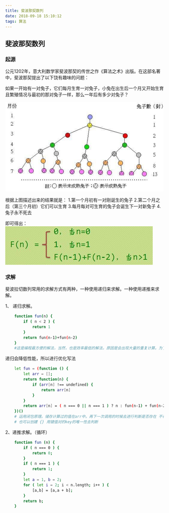 ```yaml
---
title: 斐波那契数列
date: 2018-09-18 15:10:12
tags: 算法
---
```

## 斐波那契数列

### 起源

公元1202年，意大利数学家斐波那契的传世之作《算法之术》出版。在这部名著中，斐波那契提出了以下饶有趣味的问题：

如果一开始有一对兔子，它们每月生育一对兔子，小兔在出生后一个月又开始生育且繁殖情况与最初的那对兔子一样，那么一年后有多少对兔子？

![🐇图](斐波那契数列/22769e1d6d4816eea15e0423271ba059hd.jpg)

根据上图描述出来的结果就是：
1.第一个月初有一对刚诞生的兔子
2.第二个月之后（第三个月初）它们可以生育
3.每月每对可生育的兔子会诞生下一对新兔子
4.兔子永不死去

即可得出：
![公式](斐波那契数列/46c741e0cab6469d7e1c54bc054947c9hd.jpg)

### 求解

斐波拉切数列常用的求解方式有两种，一种使用递归来求解。一种使用递推来求解。

1、 递归求解。
``` bash
	function fun(n) {
		if ( n < 2 ) {
			return 1
		}
		return fun(n-1)+fun(n-2)
	}
	#这是编程最方便的解法，当然，也是效率最低的解法，原因是会出现大量的重复计算。为了避免这种情况，可以采用递推的方式。
```
递归会降低性能，所以进行优化写法
``` bash
	let fun = (function () {
		let arr = [];
		return function(n) {
			if (arr[n] !== undefined) {
				return arr[n]
			}
		}
		return arr[n] = ( n === 0 || n === 1 ) ? n : fun(n-1) + fun(n-2)
	})()
	# 运用闭包原理。储存计算过的值在arr中。再下一次调用的时候去进行判断是否存在 不存在再进行计算。否则直接取出来对应的值
	# 也可以创建 {} 用键值对的key的唯一性去判断
```

2、递推求解。（循环）
``` bash
	function fun (n) {
		if ( n === 0 ) {
			return 0;
		}
		if ( n === 1 ) {
			return 1;
		}
		let a = 1, b = 2;
		for ( let i = 2; i < n.length; i++ ) {
			[a,b] = [a,a + b];
		}
		return b;
	}
```